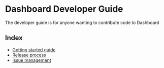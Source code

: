 # Dashboard Developer Guide

The developer guide is for anyone wanting to contribute code to Dashboard

## Index
* [Getting started guide](getting-started.md)
* [Release process](release.md)
* [Issue management](issues.md)
